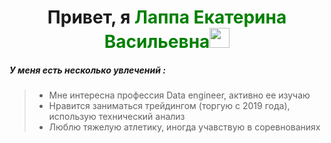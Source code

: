 <h1 align="center">Привет, я <span  style="color:green">Лаппа Екатерина Васильевна</span><img src="https://github.com/blackcater/blackcater/raw/main/images/Hi.gif" height="32"/></h1>


##### У меня есть несколько увлечений :

> * Мне интересна профессия Data engineer, активно ее изучаю
> * Нравится заниматься трейдингом (торгую с 2019 года), использую технический анализ
> * Люблю тяжелую атлетику, иногда учавствую в соревнованиях

